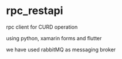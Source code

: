 # rpc_restapi

rpc client for CURD operation

using python, xamarin forms and flutter

we have used rabbitMQ as  messaging broker

